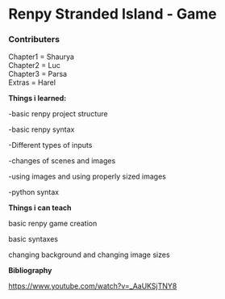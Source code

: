 # Renpy Stranded Island - Game
### Contributers
Chapter1 =  Shaurya <br>
Chapter2 = Luc <br>
Chapter3 = Parsa <br>
Extras = Harel <br>

**Things i learned:**


-basic renpy project structure 


-basic renpy syntax 


-Different types of inputs


-changes of scenes and images


-using images and using properly sized images


-python syntax

**Things i can teach** 


basic renpy game creation


basic syntaxes 


changing background and changing image sizes 


**Bibliography**


https://www.youtube.com/watch?v=_AaUKSjTNY8
